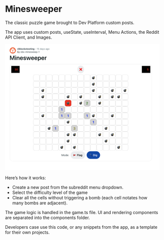 # Minesweeper

The classic puzzle game brought to Dev Platform custom posts.

The app uses custom posts, useState, useInterval, Menu Actions, the Reddit API Client, and Images.

![Minesweeper](/minesweeper/assets/minesweeper-readme.png "Minesweeper")

Here’s how it works:

- Create a new post from the subreddit menu dropdown.
- Select the difficulty level of the game
- Clear all the cells without triggering a bomb (each cell notates how many bombs are adjacent).

The game logic is handled in the game.ts file. UI and rendering components are separated into the components folder.

Developers case use this code, or any snippets from the app, as a template for their own projects.
